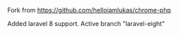 Fork from https://github.com/helloiamlukas/chrome-php

Added laravel 8 support. Active branch "laravel-eight"
